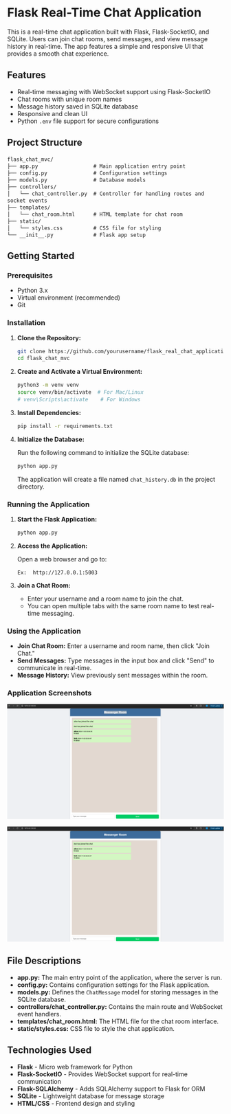 # Flask Real-Time Chat Application

This is a real-time chat application built with Flask, Flask-SocketIO, and SQLite. Users can join chat rooms, send messages, and view message history in real-time. The app features a simple and responsive UI that provides a smooth chat experience.

## Features

- Real-time messaging with WebSocket support using Flask-SocketIO
- Chat rooms with unique room names
- Message history saved in SQLite database
- Responsive and clean UI
- Python `.env` file support for secure configurations

## Project Structure

```
flask_chat_mvc/
├── app.py                  # Main application entry point
├── config.py               # Configuration settings
├── models.py               # Database models
├── controllers/
│   └── chat_controller.py  # Controller for handling routes and socket events
├── templates/
│   └── chat_room.html      # HTML template for chat room
├── static/
│   └── styles.css          # CSS file for styling
└── __init__.py             # Flask app setup
```

## Getting Started

### Prerequisites

- Python 3.x
- Virtual environment (recommended)
- Git

### Installation

1. **Clone the Repository:**

   ```bash
   git clone https://github.com/yourusername/flask_real_chat_application.git
   cd flask_chat_mvc
   ```

2. **Create and Activate a Virtual Environment:**

   ```bash
   python3 -m venv venv
   source venv/bin/activate  # For Mac/Linux
   # venv\Scripts\activate    # For Windows
   ```

3. **Install Dependencies:**

   ```bash
   pip install -r requirements.txt
   ```


4. **Initialize the Database:**

   Run the following command to initialize the SQLite database:

   ```bash
   python app.py
   ```

   The application will create a file named `chat_history.db` in the project directory.

### Running the Application

1. **Start the Flask Application:**

   ```bash
   python app.py
   ```

2. **Access the Application:**

   Open a web browser and go to:

   ```
   Ex:  http://127.0.0.1:5003
   ```

3. **Join a Chat Room:**

   - Enter your username and a room name to join the chat.
   - You can open multiple tabs with the same room name to test real-time messaging.

### Using the Application

- **Join Chat Room:** Enter a username and room name, then click "Join Chat."
- **Send Messages:** Type messages in the input box and click "Send" to communicate in real-time.
- **Message History:** View previously sent messages within the room.

### Application Screenshots

![Chat Application UI](static/images/img-1.png)

![Chat Application UI](static/images/img-2.png)

## File Descriptions

- **app.py:** The main entry point of the application, where the server is run.
- **config.py:** Contains configuration settings for the Flask application.
- **models.py:** Defines the `ChatMessage` model for storing messages in the SQLite database.
- **controllers/chat_controller.py:** Contains the main route and WebSocket event handlers.
- **templates/chat_room.html:** The HTML file for the chat room interface.
- **static/styles.css:** CSS file to style the chat application.

## Technologies Used

- **Flask** - Micro web framework for Python
- **Flask-SocketIO** - Provides WebSocket support for real-time communication
- **Flask-SQLAlchemy** - Adds SQLAlchemy support to Flask for ORM
- **SQLite** - Lightweight database for message storage
- **HTML/CSS** - Frontend design and styling

